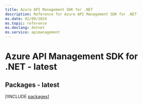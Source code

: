 ```yaml
---
title: Azure API Management SDK for .NET
description: Reference for Azure API Management SDK for .NET
ms.date: 02/09/2024
ms.topic: reference
ms.devlang: dotnet
ms.service: apimanagement
---
```

# Azure API Management SDK for .NET - latest
## Packages - latest
[!INCLUDE [packages](api-management-index.md)]